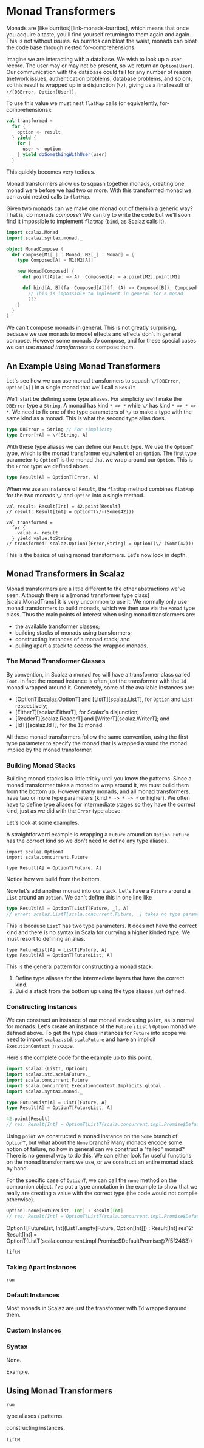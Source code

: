 # Monad Transformers

Monads are [like burritos][link-monads-burritos], which means that once you acquire a taste, you'll find yourself returning to them again and again. This is not without issues. As burritos can bloat the waist, monads can bloat the code base through nested for-comprehensions.

Imagine we are interacting with a database. We wish to look up a user record. The user may or may not be present, so we return an `Option[User]`. Our communication with the database could fail for any number of reason (network issues, authentication problems, database problems, and so on), so this result is wrapped up in a disjunction (`\/`), giving us a final result of `\/[DBError, Option[User]]`.

To use this value we must nest `flatMap` calls (or equivalently, for-comprehensions):

~~~ scala
val transformed =
  for {
    option <- result
  } yield {
    for {
      user <- option
    } yield doSomethingWithUser(user)
  }
~~~

This quickly becomes very tedious.

Monad transformers allow us to squash together monads, creating one monad were before we had two or more. With this transformed monad we can avoid nested calls to `flatMap`.

Given two monads can we make one monad out of them in a generic way? That is, do monads *compose*? We can try to write the code but we'll soon find it impossible to implement `flatMap` (`bind`, as Scalaz calls it).

~~~ scala
import scalaz.Monad
import scalaz.syntax.monad._

object MonadCompose {
  def compose[M1[_] : Monad, M2[_] : Monad] = {
    type Composed[A] = M1[M2[A]]

    new Monad[Composed] {
      def point[A](a: => A): Composed[A] = a.point[M2].point[M1]

      def bind[A, B](fa: Composed[A])(f: (A) => Composed[B]): Composed[B] =
        // This is impossible to implement in general for a monad
        ???
    }
  } 
}
~~~

We can't compose monads in general. This is not greatly surprising, because we use monads to model effects and effects don't in general compose. However some monads *do* compose, and for these special cases we can use *monad transformers* to compose them.


## An Example Using Monad Transformers

Let's see how we can use monad transformers to squash `\/[DBError, Option[A]]` in a single monad that we'll call a `Result`

We'll start be defining some type aliases. For simplicity we'll make the `DBError` type a `String`. A monad has kind `* => *` while `\/` has kind `* => * => *`. We need to fix one of the type parameters of `\/` to make a type with the same kind as a monad. This is what the second type alias does.

~~~ scala
type DBError = String // For simplicity
type Error[+A] = \/[String, A]
~~~

With these type aliases we can define our `Result` type. We use the `OptionT` type, which is the monad transformer equivalent of an `Option`. The first type parameter to `OptionT` is the monad that we wrap around our `Option`. This is the `Error` type we defined above.

~~~ scala
type Result[A] = OptionT[Error, A]
~~~

When we use an instance of `Result`, the `flatMap` method combines `flatMap` for the two monads `\/` and `Option` into a single method.

~~~
val result: Result[Int] = 42.point[Result]
// result: Result[Int] = OptionT(\/-(Some(42)))

val transformed =
  for {
    value <- result
  } yield value.toString
// transformed: scalaz.OptionT[Error,String] = OptionT(\/-(Some(42)))
~~~

This is the basics of using monad transformers. Let's now look in depth.


## Monad Transformers in Scalaz

Monad transformers are  a little different to the other abstractions we've seen. Although there is a [monad transformer type class][scala.MonadTrans] it is very uncommon to use it. We normally only use monad transformers to build monads, which we then use via the `Monad` type class. Thus the main points of interest when using monad transformers are:

- the available transformer classes;
- building stacks of monads using transformers;
- constructing instances of a monad stack; and
- pulling apart a stack to access the wrapped monads.

### The Monad Transformer Classes

By convention, in Scalaz a monad `Foo` will have a transformer class called `Foot`. In fact the monad instance is often just the transformer with the `Id` monad wrapped around it. Concretely, some of the available instances are:

- [OptionT][scalaz.OptionT] and [ListT][scalaz.ListT], for `Option` and `List` respectively;
- [EitherT][scalaz.EitherT], for Scalaz's disjunction;
- [ReaderT][scalaz.ReaderT] and [WriterT][scalaz.WriterT]; and
- [IdT][scalaz.IdT], for the `Id` monad.

All these monad transformers follow the same convention, using the first type parameter to specify the monad that is wrapped around the monad implied by the monad transformer.

### Building Monad Stacks

Building monad stacks is a little tricky until you know the patterns. Since a monad transformer takes a monad to wrap around it, we must build them from the bottom up. However many monads, and all monad transformers, have two or more type parameters (kind `* -> * -> *` or higher). We often have to define type aliases for intermediate stages so they have the correct kind, just as we did with the `Error` type above.

Let's look at some examples.

A straightforward example is wrapping a `Future` around an `Option`. `Future` has the correct kind so we don't need to define any type aliases.

~~~
import scalaz.OptionT
import scala.concurrent.Future

type Result[A] = OptionT[Future, A]
~~~

Notice how we build from the bottom.

Now let's add another monad into our stack. Let's have a `Future` around a `List` around an `Option`. We can't define this in one line like

~~~ scala
type Result[A] = OptionT[ListT[Future, _], A]
// error: scalaz.ListT[scala.concurrent.Future, _] takes no type parameters, expected: one
~~~

This is because `ListT` has two type parameters. It does not have the correct kind and there is no syntax in Scala for currying a higher kinded type. We must resort to defining an alias.

~~~
type FutureList[A] = ListT[Future, A]
type Result[A] = OptionT[FutureList, A]
~~~

This is the general pattern for constructing a monad stack:

1. Define type aliases for the intermediate layers that have the correct kind.
2. Build a stack from the bottom up using the type aliases just defined.


### Constructing Instances

We can construct an instance of our monad stack using `point`, as is normal for monads. Let's create an instance of the `Future` \ `List` \ `Option` monad we defined above. To get the type class instances for `Future` into scope we need to import `scalaz.std.scalaFuture` and have an implicit `ExecutionContext` in scope.

Here's the complete code for the example up to this point.

~~~ scala
import scalaz.{ListT, OptionT}
import scalaz.std.scalaFuture._
import scala.concurrent.Future
import scala.concurrent.ExecutionContext.Implicits.global
import scalaz.syntax.monad._

type FutureList[A] = ListT[Future, A]
type Result[A] = OptionT[FutureList, A]

42.point[Result]
// res: Result[Int] = OptionT(ListT(scala.concurrent.impl.Promise$DefaultPromise@3a3670a8))
~~~

Using `point` we constructed a monad instance on the `Some` branch of `OptionT`, but what about the `None` branch? Many monads encode some notion of failure, no how in general can we construct a "failed" monad? There is no general way to do this. We can either look for useful functions on the monad transformers we use, or we construct an entire monad stack by hand.

For the specific case of `OptionT`, we can call the `none` method on the companion object. I've put a type annotation in the example to show that we really are creating a value with the correct type (the code would not compile otherwise).

~~~ scala
OptionT.none[FutureList, Int] : Result[Int]
// res: Result[Int] = OptionT(ListT(scala.concurrent.impl.Promise$DefaultPromise@57afaaf7))
~~~

OptionT[FutureList, Int](ListT.empty[Future, Option[Int]]) : Result[Int]
res12: Result[Int] = OptionT(ListT(scala.concurrent.impl.Promise$DefaultPromise@7f5f2483))

`liftM`

### Taking Apart Instances

`run`

### Default Instances

Most monads in Scalaz are just the transformer with `Id` wrapped around them.

### Custom Instances

### Syntax

None.

Example.


## Using Monad Transformers

`run`

type aliases / patterns.

constructing instances.

`liftM`.

